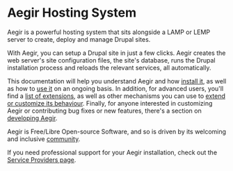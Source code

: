 Aegir Hosting System
====================

Aegir is a powerful hosting system that sits alongside a LAMP or LEMP server to create, deploy and manage Drupal sites.

With Aegir, you can setup a Drupal site in just a few clicks. Aegir creates the web server's site configuration files, the site's database, runs the Drupal installation process and reloads the relevant services, all automatically.

This documentation will help you understand Aegir and how [install it](/install.md), as well as how to [use it](/usage.md) on an ongoing basis. In addition, for advanced users, you'll find a [list of extensions](extend/contrib.md), as well as other mechanisms you can use to [extend or customize its behaviour](extend.md). Finally, for anyone interested in customizing Aegir or contributing bug fixes or new features, there's a section on [developing Aegir](develop.md).

Aegir is Free/Libre Open-source Software, and so is driven by its welcoming and inclusive [community](community.md).

If you need professional support for your Aegir installation, check out the [Service Providers page](/community/services.md).
